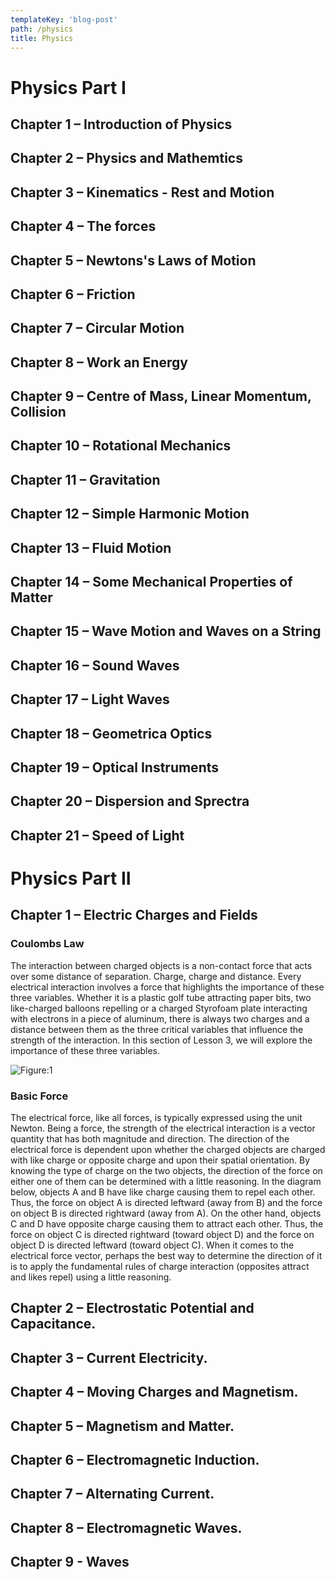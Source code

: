 ```yaml
---
templateKey: 'blog-post'
path: /physics
title: Physics
---
```


# Physics Part I
## Chapter 1 –  Introduction of Physics
## Chapter 2 –  Physics and Mathemtics
## Chapter 3 –  Kinematics - Rest and Motion
## Chapter 4 –  The forces
## Chapter 5 –  Newtons's Laws of Motion
## Chapter 6 –  Friction 
## Chapter 7 –  Circular Motion
## Chapter 8 –  Work an Energy
## Chapter 9 –  Centre of Mass, Linear Momentum, Collision
## Chapter 10 – Rotational Mechanics
## Chapter 11 – Gravitation
## Chapter 12 – Simple Harmonic Motion
## Chapter 13 – Fluid Motion
## Chapter 14 – Some Mechanical Properties of Matter
## Chapter 15 – Wave Motion and Waves on a String
## Chapter 16 – Sound Waves
## Chapter 17 – Light Waves
## Chapter 18 – Geometrica Optics
## Chapter 19 – Optical Instruments
## Chapter 20 – Dispersion and Sprectra
## Chapter 21 – Speed of Light

# Physics Part II

## Chapter 1 – Electric Charges and Fields
### Coulombs Law
The interaction between charged objects is a non-contact force that acts over some distance of separation. Charge, charge and distance. Every electrical interaction involves a force that highlights the importance of these three variables. Whether it is a plastic golf tube attracting paper bits, two like-charged balloons repelling or a charged Styrofoam plate interacting with electrons in a piece of aluminum, there is always two charges and a distance between them as the three critical variables that influence the strength of the interaction. In this section of Lesson 3, we will explore the importance of these three variables.

![Figure:1](/img/coulom1.png)

### Basic Force
The electrical force, like all forces, is typically expressed using the unit Newton. Being a force, the strength of the electrical interaction is a vector quantity that has both magnitude and direction. The direction of the electrical force is dependent upon whether the charged objects are charged with like charge or opposite charge and upon their spatial orientation. By knowing the type of charge on the two objects, the direction of the force on either one of them can be determined with a little reasoning. In the diagram below, objects A and B have like charge causing them to repel each other. Thus, the force on object A is directed leftward (away from B) and the force on object B is directed rightward (away from A). On the other hand, objects C and D have opposite charge causing them to attract each other. Thus, the force on object C is directed rightward (toward object D) and the force on object D is directed leftward (toward object C). When it comes to the electrical force vector, perhaps the best way to determine the direction of it is to apply the fundamental rules of charge interaction (opposites attract and likes repel) using a little reasoning.

## Chapter 2 – Electrostatic Potential and Capacitance.
## Chapter 3 – Current Electricity.
## Chapter 4 – Moving Charges and Magnetism.
## Chapter 5 – Magnetism and Matter.
## Chapter 6 – Electromagnetic Induction.
## Chapter 7 – Alternating Current.
## Chapter 8 – Electromagnetic Waves.
## Chapter 9 - Waves
